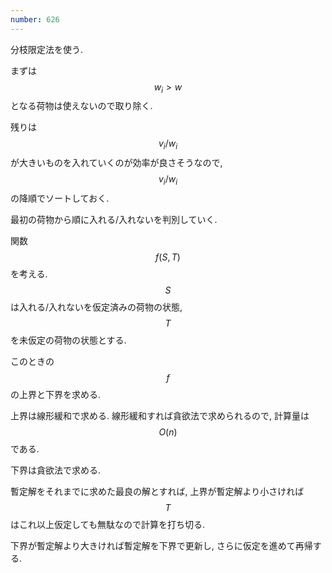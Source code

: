 ```yaml
---
number: 626
---
```

分枝限定法を使う.

まずは $$ w_i \gt w $$ となる荷物は使えないので取り除く.

残りは $$ v_i/w_i $$ が大きいものを入れていくのが効率が良さそうなので, $$ v_i/w_i $$ の降順でソートしておく.

最初の荷物から順に入れる/入れないを判別していく.

関数 $$ f(S, T) $$ を考える. $$ S $$ は入れる/入れないを仮定済みの荷物の状態, $$ T $$ を未仮定の荷物の状態とする.

このときの $$ f $$ の上界と下界を求める.

上界は線形緩和で求める. 線形緩和すれば貪欲法で求められるので, 計算量は $$ O(n) $$ である.

下界は貪欲法で求める.

暫定解をそれまでに求めた最良の解とすれば, 上界が暫定解より小さければ $$ T $$ はこれ以上仮定しても無駄なので計算を打ち切る.

下界が暫定解より大きければ暫定解を下界で更新し, さらに仮定を進めて再帰する.
